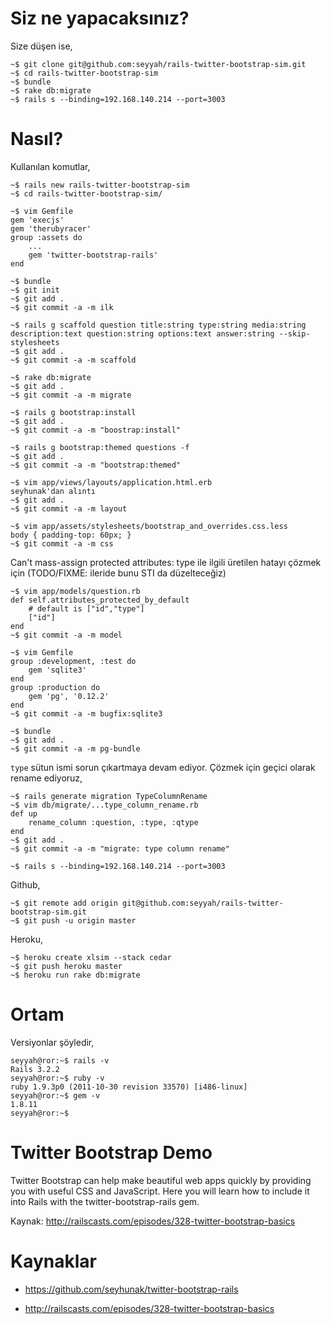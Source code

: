 # Siz ne yapacaksınız?

Size düşen ise,

	~$ git clone git@github.com:seyyah/rails-twitter-bootstrap-sim.git
	~$ cd rails-twitter-bootstrap-sim
	~$ bundle
	~$ rake db:migrate
	~$ rails s --binding=192.168.140.214 --port=3003

# Nasıl?
Kullanılan komutlar,

	~$ rails new rails-twitter-bootstrap-sim
	~$ cd rails-twitter-bootstrap-sim/

	~$ vim Gemfile
	gem 'execjs'
	gem 'therubyracer'
	group :assets do
		...
		gem 'twitter-bootstrap-rails'
	end

	~$ bundle
	~$ git init
	~$ git add .
	~$ git commit -a -m ilk

	~$ rails g scaffold question title:string type:string media:string description:text question:string options:text answer:string --skip-stylesheets
	~$ git add .
	~$ git commit -a -m scaffold

	~$ rake db:migrate
	~$ git add .
	~$ git commit -a -m migrate

	~$ rails g bootstrap:install
	~$ git add .
	~$ git commit -a -m "boostrap:install"

	~$ rails g bootstrap:themed questions -f
	~$ git add .
	~$ git commit -a -m "bootstrap:themed"

	~$ vim app/views/layouts/application.html.erb
	seyhunak'dan alıntı
	~$ git add .
	~$ git commit -a -m layout

	~$ vim app/assets/stylesheets/bootstrap_and_overrides.css.less
	body { padding-top: 60px; }
	~$ git commit -a -m css

Can't mass-assign protected attributes: type ile ilgili üretilen hatayı çözmek
için (TODO/FIXME: ileride bunu STI da düzelteceğiz)

	~$ vim app/models/question.rb
	def self.attributes_protected_by_default
		# default is ["id","type"]
		["id"]
	end
	~$ git commit -a -m model

	~$ vim Gemfile
	group :development, :test do
		gem 'sqlite3'
	end
	group :production do
		gem 'pg', '0.12.2'
	end
	~$ git commit -a -m bugfix:sqlite3

	~$ bundle
	~$ git add .
	~$ git commit -a -m pg-bundle

`type` sütun ismi sorun çıkartmaya devam ediyor. Çözmek için geçici olarak
rename ediyoruz,

	~$ rails generate migration TypeColumnRename
	~$ vim db/migrate/...type_column_rename.rb
	def up
		rename_column :question, :type, :qtype
	end
	~$ git add .
	~$ git commit -a -m "migrate: type column rename"

	~$ rails s --binding=192.168.140.214 --port=3003

Github,

	~$ git remote add origin git@github.com:seyyah/rails-twitter-bootstrap-sim.git
	~$ git push -u origin master

Heroku,

	~$ heroku create xlsim --stack cedar
	~$ git push heroku master
	~$ heroku run rake db:migrate

# Ortam

Versiyonlar şöyledir,

	seyyah@ror:~$ rails -v
	Rails 3.2.2
	seyyah@ror:~$ ruby -v
	ruby 1.9.3p0 (2011-10-30 revision 33570) [i486-linux]
	seyyah@ror:~$ gem -v
	1.8.11
	seyyah@ror:~$

# Twitter Bootstrap Demo

Twitter Bootstrap can help make beautiful web apps quickly by providing you
with useful CSS and JavaScript. Here you will learn how to include it into
Rails with the twitter-bootstrap-rails gem.

Kaynak: http://railscasts.com/episodes/328-twitter-bootstrap-basics

# Kaynaklar

- https://github.com/seyhunak/twitter-bootstrap-rails

- http://railscasts.com/episodes/328-twitter-bootstrap-basics
